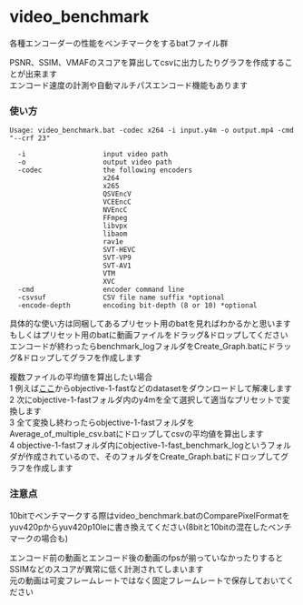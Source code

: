 # video_benchmark
各種エンコーダーの性能をベンチマークをするbatファイル群

PSNR、SSIM、VMAFのスコアを算出してcsvに出力したりグラフを作成することが出来ます  
エンコード速度の計測や自動マルチパスエンコード機能もあります  

### 使い方

```console
Usage: video_benchmark.bat -codec x264 -i input.y4m -o output.mp4 -cmd "--crf 23"

  -i                   input video path
  -o                   output video path
  -codec               the following encoders
                       x264
                       x265
                       QSVEncV
                       VCEEncC
                       NVEncC
                       FFmpeg
                       libvpx
                       libaom
                       rav1e
                       SVT-HEVC
                       SVT-VP9
                       SVT-AV1
                       VTM
                       XVC
  -cmd                 encoder command line
  -csvsuf              CSV file name suffix *optional
  -encode-depth        encoding bit-depth (8 or 10) *optional
```
具体的な使い方は同梱してあるプリセット用のbatを見ればわかるかと思います  
もしくはプリセット用のbatに動画ファイルをドラッグ&ドロップしてください  
エンコードが終わったらbenchmark_logフォルダをCreate_Graph.batにドラッグ&ドロップしてグラフを作成します  

複数ファイルの平均値を算出したい場合  
1 例えば[ここ](https://media.xiph.org/video/derf/)からobjective-1-fastなどのdatasetをダウンロードして解凍します  
2 次にobjective-1-fastフォルダ内のy4mを全て選択して適当なプリセットで変換します  
3 全て変換し終わったらobjective-1-fastフォルダをAverage_of_multiple_csv.batにドロップしてcsvの平均値を算出します  
4 objective-1-fastフォルダ内にobjective-1-fast_benchmark_logというフォルダが作成されているので、そのフォルダをCreate_Graph.batにドロップしてグラフを作成します  

### 注意点  
10bitでベンチマークする際はvideo_benchmark.batのComparePixelFormatをyuv420pからyuv420p10leに書き換えてください(8bitと10bitの混在したベンチマークの場合も)  

エンコード前の動画とエンコード後の動画のfpsが揃っていなかったりするとSSIMなどのスコアが異常に低く計測されてしまいます  
元の動画は可変フレームレートではなく固定フレームレートで保存しておいてください  
